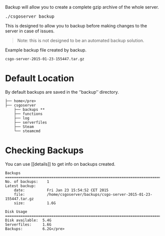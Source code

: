 Backup will allow you to create a complete gzip archive of the whole server.

<pre>./csgoserver backup</pre>
This is designed to allow you to backup before making changes to the server in case of issues.

> Note: this is not designed to be an automated backup solution.

Example backup file created by backup.

    csgo-server-2015-01-23-155447.tar.gz

# Default Location

By default backups are saved in the ‘’backup’’ directory.

    ├── home</pre>
    ├── csgoserver 
        ├── backups **       
        ├── functions       
        ├── log       
        ├── serverfiles      
        ├── Steam       
        └── steamcmd

# Checking Backups

You can use [[details]] to get info on backups created.

    Backups
    ===============================================================================
    No. of backups:    1
    Latest backup:
        date:          Fri Jan 23 15:54:52 CET 2015
        file:          /home/csgoserver/backups/csgo-server-2015-01-23-155447.tar.gz
        size:          1.6G
    
    Disk Usage
    ===============================================================================
    Disk available:  5.4G
    Serverfiles:     1.6G
    Backups:         6.2G</pre>